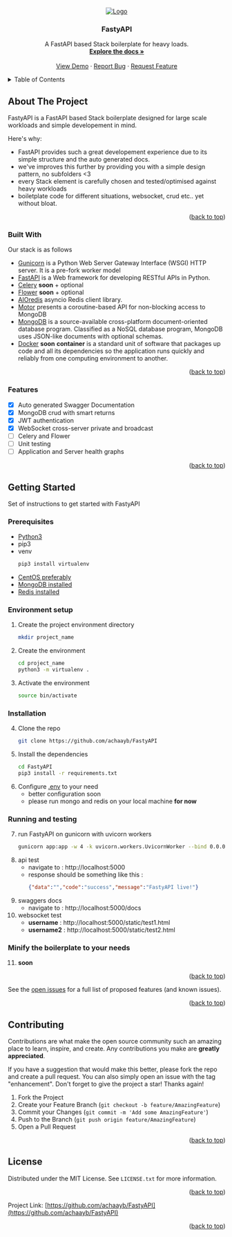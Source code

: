 
<div id="top"></div>
<br />
<div align="center">
  <a href="#">
    <img src="https://imgs.search.brave.com/Xftt8kk2m5f-q7wfrFC45rKBq7j4wZlIAX6iji82T3o/rs:fit:1023:369:1/g:ce/aHR0cHM6Ly9mYXN0/YXBpLnRpYW5nb2xv/LmNvbS9pbWcvbG9n/by1tYXJnaW4vbG9n/by10ZWFsLnBuZw" alt="Logo">
  </a>

  <h3 align="center">FastyAPI</h3>

  <p align="center">
    A FastAPI based Stack boilerplate for heavy loads.
    <br />
    <a href="#"><strong>Explore the docs »</strong></a>
    <br />
    <br />
    <a href="#">View Demo</a>
    ·
    <a href="#">Report Bug</a>
    ·
    <a href="#">Request Feature</a>
  </p>
</div>

<details>
  <summary>Table of Contents</summary>
  <ol>
    <li>
      <a href="#about-the-project">About The Project</a>
      <ul>
        <li><a href="#built-with">Built With</a></li>
      </ul>
    </li>
    <li>
      <a href="#getting-started">Getting Started</a>
      <ul>
        <li><a href="#prerequisites">Prerequisites</a></li>
        <li><a href="#environment-setup">Environment setup</a></li>
        <li><a href="#installation">Installation</a></li>
        <li><a href="#running-and-testing">Running and testing</a></li>
      </ul>
    </li>
    <li><a href="#contributing">Contributing</a></li>
    <li><a href="#license">License</a></li>
  </ol>
</details>

<!-- ABOUT THE PROJECT -->
## About The Project

FastyAPI is a FastAPI based Stack boilerplate designed for large scale workloads and simple developement in mind.

Here's why:
* FastAPI provides such a great developement experience due to its simple structure and the auto generated docs.
* we've improves this further by providing you with a simple design pattern, no subfolders <3
* every Stack element is carefully chosen and tested/optimised against heavy workloads
* boiletplate code for different situations, websocket, crud etc.. yet without bloat.

<p align="right">(<a href="#top">back to top</a>)</p>

### Built With

Our stack is as follows
* [Gunicorn](https://fastapi.tiangolo.com/deployment/server-workers/) is a Python Web Server Gateway Interface (WSGI) HTTP server. It is a pre-fork worker model
* [FastAPI](https://nextjs.org/) is a Web framework for developing RESTful APIs in Python.
* [Celery](https://docs.celeryq.dev/) **soon** + optional
* [Flower](https://flower.readthedocs.io/en/latest/) **soon** + optional
* [AIOredis](https://aioredis.readthedocs.io/) asyncio Redis client library.
* [Motor](https://motor.readthedocs.io/) presents a coroutine-based API for non-blocking access to MongoDB
* [MongoDB](https://svelte.dev/) is a source-available cross-platform document-oriented database program. Classified as a NoSQL database program, MongoDB uses JSON-like documents with optional schemas.
* [Docker](https://www.docker.com/) **soon** **container** is a standard unit of software that packages up code and all its dependencies so the application runs quickly and reliably from one computing environment to another.

<p align="right">(<a href="#top">back to top</a>)</p>

### Features

- [x] Auto generated Swagger Documentation
- [x] MongoDB crud with smart returns
- [x] JWT authentication
- [x] WebSocket cross-server private and broadcast
- [ ] Celery and Flower
- [ ] Unit testing
- [ ] Application and Server health graphs

<p align="right">(<a href="#top">back to top</a>)</p>

## Getting Started

Set of instructions to get started with FastyAPI

### Prerequisites

* [Python3]([https://www.python.org/downloads/](https://computingforgeeks.com/how-to-install-python-3-on-centos/))
* pip3
* venv
	```sh
   pip3 install virtualenv
   ```
* [CentOS preferably](https://www.centos.org/centos-linux)
* [MongoDB installed](https://phoenixnap.com/kb/install-mongodb-on-centos-8)
* [Redis installed](https://www.linode.com/docs/guides/install-and-configure-redis-on-centos-7)

### Environment setup

1. Create the project environment directory
   ```sh
   mkdir project_name
   ```
2. Create the environment
   ```sh
   cd project_name
   python3 -m virtualenv .
   ```
3. Activate the environment
   ```sh
   source bin/activate
   ```

### Installation

4. Clone the repo
   ```sh
   git clone https://github.com/achaayb/FastyAPI
   ```
5. Install the dependencies
   ```sh
   cd FastyAPI 
   pip3 install -r requirements.txt
   ```
6. Configure [.env](https://github.com/achaayb/FastyAPI/blob/master/.env) to your need
	* better configuration soon
	* please run mongo and redis on your local machine **for now**

### Running and testing

7. run FastyAPI on gunicorn with uvicorn workers
   ```sh
   gunicorn app:app -w 4 -k uvicorn.workers.UvicornWorker --bind 0.0.0.0:5000
   ```
8. api test
	* navigate to : http://localhost:5000
	* response should be something like this :
		```json
	   {"data":"","code":"success","message":"FastyAPI live!"}
		```
9. swaggers docs
  	* navigate to : http://localhost:5000/docs
10. websocket test
  	* **username** : http://localhost:5000/static/test1.html
  	* **username2** : http://localhost:5000/static/test2.html
 
 ### Minify the boilerplate to your needs
 
 11. **soon**

<p align="right">(<a href="#top">back to top</a>)</p>

See the [open issues](https://github.com/achaayb/FastyAPI/issues) for a full list of proposed features (and known issues).

<p align="right">(<a href="#top">back to top</a>)</p>

## Contributing

Contributions are what make the open source community such an amazing place to learn, inspire, and create. Any contributions you make are **greatly appreciated**.

If you have a suggestion that would make this better, please fork the repo and create a pull request. You can also simply open an issue with the tag "enhancement".
Don't forget to give the project a star! Thanks again!

1. Fork the Project
2. Create your Feature Branch (`git checkout -b feature/AmazingFeature`)
3. Commit your Changes (`git commit -m 'Add some AmazingFeature'`)
4. Push to the Branch (`git push origin feature/AmazingFeature`)
5. Open a Pull Request

<p align="right">(<a href="#top">back to top</a>)</p>

## License

Distributed under the MIT License. See `LICENSE.txt` for more information.

<p align="right">(<a href="#top">back to top</a>)</p>

Project Link: [https://github.com/achaayb/FastyAPI](https://github.com/achaayb/FastyAPI)

<p align="right">(<a href="#top">back to top</a>)</p>
